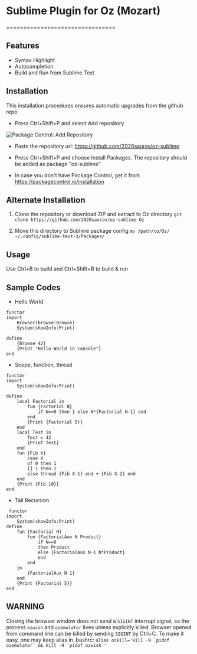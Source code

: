 # Sublime Plugin for Oz (Mozart)
================================

Features
---------
* Syntax Highlight
* Autocompletion
* Build and Run from Sublime Text

Installation
------------
This installation procedures ensures automatic upgrades from the github repo.

* Press Ctrl+Shift+P and select Add repository 

![Package Control: Add Repository](http://www.macdrifter.com/uploads/2012/08/Screen%20Shot%2020120801_222551.jpg)

* Paste the repository url: https://github.com/2020saurav/oz-sublime

* Press Ctrl+Shift+P and choose Install Packages. The repository should be added as package "oz-sublime"

* In case you don't have Package Control, get it from https://packagecontrol.io/installation

Alternate Installation
----------------------
1. Clone the repository or download ZIP and extract to Oz directory
`git clone https://github.com/2020saurav/oz-sublime Oz`

2. Move this directory to Sublime package config
`mv /path/to/Oz/ ~/.config/sublime-text-3/Packages/`

Usage
-----
Use Ctrl+B to build and Ctrl+Shift+B to build & run

Sample Codes
------------
* Hello World

```
functor
import
	Browser(browse:Browse)
	System(showInfo:Print)

define
	{Browse 42}
	{Print "Hello World in console"}
end
```

* Scope, function, thread

```
functor
import
	System(showInfo:Print)

define
	local Factorial in
		fun {Factorial N}
			if N==0 then 1 else N*{Factorial N-1} end
		end
		{Print {Factorial 5}}
	end
	local Test in
		Test = 42
		{Print Test}
	end
	fun {Fib X}
		case X
		of 0 then 1
		[] 1 then 1
		else thread {Fib X-1} end + {Fib X-2} end
	end
	{Print {Fib 10}}
end
```

* Tail Recursion

```
 functor
import
	System(showInfo:Print)
define
	fun {Factorial N}
		fun {FactorialAux N Product}
			if N==0
			then Product
			else {FactorialAux N-1 N*Product}
			end
		end
	in 
		{FactorialAux N 1}
	end
	{Print {Factorial 5}}
end
```

WARNING
-------
Closing the browser window does not send a `SIGINT` interrupt signal, so the process `ozwish` and `ozemulator` lives unless explicitly killed. Browser opened from command line can be killed by sending `SIGINT` by Ctrl+C. 
To make it easy, one may keep alias in .bashrc:
```alias ozkill='kill -9 `pidof ozemulator` && kill -9 `pidof ozwish`'```

